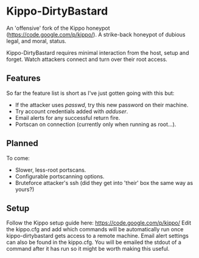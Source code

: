 Kippo-DirtyBastard
==================

An 'offensive' fork of the Kippo honeypot (https://code.google.com/p/kippo/). A strike-back honeypot of dubious legal, and moral, status.

Kippo-DirtyBastard requires minimal interaction from the host, setup and forget. Watch attackers connect and turn over their root access.

Features
--------

So far the feature list is short as I've just gotten going with this but:
* If the attacker uses *passwd*, try this new password on their machine.
* Try account credentials added with *adduser*.
* Email alerts for any successful return fire.
* Portscan on connection (currently only when running as root...).

Planned
-------

To come:
* Slower, less-root portscans.
* Configurable portscanning options.
* Bruteforce attacker's ssh (did they get into 'their' box the same way as yours?)

Setup
-----

Follow the Kippo setup guide here: https://code.google.com/p/kippo/ 
Edit the kippo.cfg and add which commands will be automatically run once kippo-dirtybastard gets access to a remote machine.
Email alert settings can also be found in the kippo.cfg. You will be emailed the stdout of a command after it has run so it might be worth making this useful.

